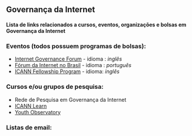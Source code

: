 ## Governança da Internet 
#### Lista de links relacionados a cursos, eventos, organizações e bolsas em Governança da Internet


### Eventos (todos possuem programas de bolsas):
* [Internet Governance Forum](https://www.intgovforum.org/)  - idioma : *inglês*
* [Fórum da Internet no Brasil](http://forumdainternet.cgi.br/index.html) - idioma : *português*
* [ICANN Fellowship Program](https://www.icann.org/fellowshipprogram) - idioma: *inglês*

### Cursos e/ou grupos de pesquisa:
* Rede de Pesquisa em Governança da Internet
* [ICANN Learn](https://learn.icann.org/)
* [Youth Observatory](http://obdjuv.org/)

### Listas de email:
